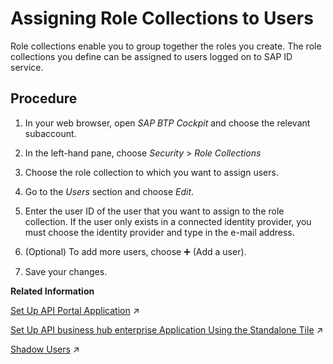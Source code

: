 <!-- loio80bb02ed7bf34570b7e8b3ad01aa9ad3 -->

<link rel="stylesheet" type="text/css" href="css/sap-icons.css"/>

# Assigning Role Collections to Users

Role collections enable you to group together the roles you create. The role collections you define can be assigned to users logged on to SAP ID service.



## Procedure

1.  In your web browser, open *SAP BTP Cockpit* and choose the relevant subaccount.

2.  In the left-hand pane, choose *Security* \> *Role Collections*

3.  Choose the role collection to which you want to assign users.

4.  Go to the *Users* section and choose *Edit*.

5.  Enter the user ID of the user that you want to assign to the role collection. If the user only exists in a connected identity provider, you must choose the identity provider and type in the e-mail address.

6.  \(Optional\) To add more users, choose :heavy_plus_sign: \(Add a user\).

7.  Save your changes.


**Related Information**  


[Set Up API Portal Application](https://help.sap.com/viewer/66d066d903c2473f81ec33acfe2ccdb4/Cloud/en-US/29c281b4a002404eba44e91c6fad0d34.html "To create APIs, products, import policy templates, and view applications, set up the API portal application.") :arrow_upper_right:

[Set Up API business hub enterprise Application Using the Standalone Tile](https://help.sap.com/viewer/66d066d903c2473f81ec33acfe2ccdb4/Cloud/en-US/80c0519ebf1449d9bed37fccf7ba127a.html "To discover, consume and monitor API from a centralized API catalog, set up the API business hub enterprise application.") :arrow_upper_right:

[Shadow Users](https://help.sap.com/viewer/38c3df3f8da44a809f937220b3579607/Cloud/en-US/a0f5fe580ed846ca95f8601678509add.html "Whenever a user authenticates at an application in your subaccount using any identity provider, it’s essential that user-related data provided by the identity provider is stored in the form of shadow users.") :arrow_upper_right:

